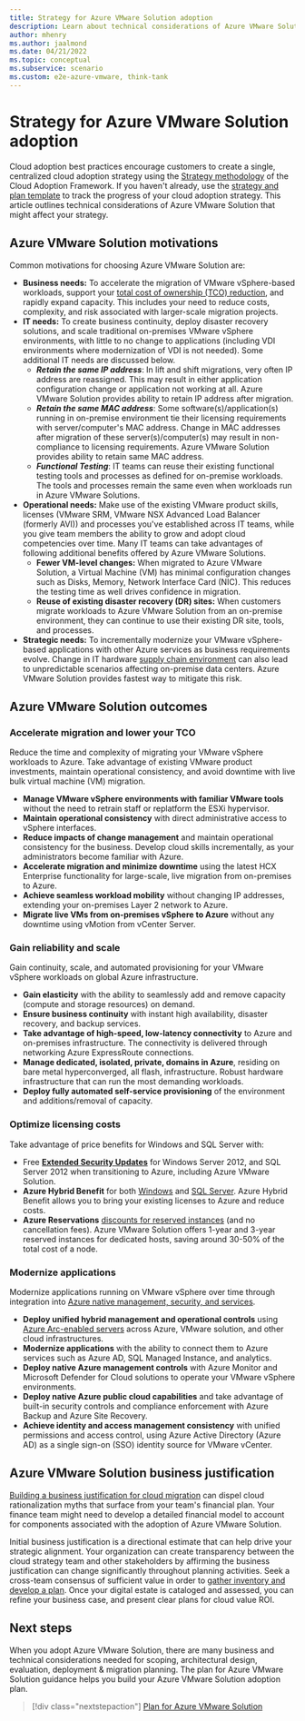 ```yaml
---
title: Strategy for Azure VMware Solution adoption
description: Learn about technical considerations of Azure VMware Solution that might affect your strategy.
author: mhenry
ms.author: jaalmond
ms.date: 04/21/2022
ms.topic: conceptual
ms.subservice: scenario
ms.custom: e2e-azure-vmware, think-tank
---
```


# Strategy for Azure VMware Solution adoption

Cloud adoption best practices encourage customers to create a single, centralized cloud adoption strategy using the [Strategy methodology](../../strategy/index.md) of the Cloud Adoption Framework. If you haven't already, use the [strategy and plan template](https://raw.githubusercontent.com/microsoft/CloudAdoptionFramework/master/plan/cloud-adoption-framework-strategy-and-plan-template.docx) to track the progress of your cloud adoption strategy. This article outlines technical considerations of Azure VMware Solution that might affect your strategy.

## Azure VMware Solution motivations

Common motivations for choosing Azure VMware Solution are:

- **Business needs:** To accelerate the migration of VMware vSphere-based workloads, support your [total cost of ownership (TCO) reduction](https://azure.microsoft.com/pricing/tco/calculator/), and rapidly expand capacity. This includes your need to reduce costs, complexity, and risk associated with larger-scale migration projects.
- **IT needs:** To create business continuity, deploy disaster recovery solutions, and scale traditional on-premises VMware vSphere environments, with little to no change to applications (including VDI environments where modernization of VDI is not needed). Some additional IT needs are discussed below.
  - ***Retain the same IP address***: In lift and shift migrations, very often IP address are reassigned. This may result in either application configuration change or application not working at all. Azure VMware Solution provides ability to retain IP address after migration.
  - ***Retain the same MAC address***: Some software(s)/application(s) running in on-premise environment tie their licensing requirements with server/computer's MAC address. Change in MAC addresses after migration of these server(s)/computer(s) may result in non-compliance to licensing requirements. Azure VMware Solution provides ability to retain same MAC address.
  - ***Functional Testing***: IT teams can reuse their existing functional testing tools and processes as defined for on-premise workloads. The tools and processes remain the same even when workloads run in Azure VMware Solutions.
- **Operational needs:** Make use of the existing VMware product skills, licenses (VMware SRM, VMware NSX Advanced Load Balancer (formerly AVI)) and processes you've established across IT teams, while you give team members the ability to grow and adopt cloud competencies over time. Many IT teams can take advantages of following additional benefits offered by Azure VMware Solutions.
  - **Fewer VM-level changes:** When migrated to Azure VMware Solution, a Virtual Machine (VM) has minimal configuration changes such as Disks, Memory, Network Interface Card (NIC). This reduces the testing time as well drives confidence in migration.
  - **Reuse of existing disaster recovery (DR) sites:** When customers migrate workloads to Azure VMware Solution from an on-premise environment, they can continue to use their existing DR site, tools, and processes.
- **Strategic needs:** To incrementally modernize your VMware vSphere-based applications with other Azure services as business requirements evolve. Change in IT hardware [supply chain environment](https://www.au.logicalis.com/news/how-the-global-chip-shortage-is-driving-data-centre-projects-to-the-cloud/) can also lead to unpredictable scenarios affecting on-premise data centers. Azure VMware Solution provides fastest way to mitigate this risk.

## Azure VMware Solution outcomes

### Accelerate migration and lower your TCO

Reduce the time and complexity of migrating your VMware vSphere workloads to Azure. Take advantage of existing VMware product investments, maintain operational consistency, and avoid downtime with live bulk virtual machine (VM) migration.

- **Manage VMware vSphere environments with familiar VMware tools** without the need to retrain staff or replatform the ESXi hypervisor.
- **Maintain operational consistency** with direct administrative access to vSphere interfaces.
- **Reduce impacts of change management** and maintain operational consistency for the business. Develop cloud skills incrementally, as your administrators become familiar with Azure.
- **Accelerate migration and minimize downtime** using the latest HCX Enterprise functionality for large-scale, live migration from on-premises to Azure.
- **Achieve seamless workload mobility** without changing IP addresses, extending your on-premises Layer 2 network to Azure.
- **Migrate live VMs from on-premises vSphere to Azure** without any downtime using vMotion from vCenter Server.

### Gain reliability and scale

Gain continuity, scale, and automated provisioning for your VMware vSphere workloads on global Azure infrastructure.

- **Gain elasticity** with the ability to seamlessly add and remove capacity (compute and storage resources) on demand.
- **Ensure business continuity** with instant high availability, disaster recovery, and backup services.
- **Take advantage of high-speed, low-latency connectivity** to Azure and on-premises infrastructure. The connectivity is delivered through networking Azure ExpressRoute connections.
- **Manage dedicated, isolated, private, domains in Azure**, residing on bare metal hyperconverged, all flash, infrastructure. Robust hardware infrastructure that can run the most demanding workloads.
- **Deploy fully automated self-service provisioning** of the environment and additions/removal of capacity.

### Optimize licensing costs

Take advantage of price benefits for Windows and SQL Server with:

- Free [**Extended Security Updates**](/lifecycle/faq/extended-security-updates) for Windows Server 2012, and SQL Server 2012 when transitioning to Azure, including Azure VMware Solution.
- **Azure Hybrid Benefit** for both [Windows](/azure/virtual-machines/windows/hybrid-use-benefit-licensing) and [SQL Server](/azure/azure-sql/azure-hybrid-benefit?tabs=azure-powershell). Azure Hybrid Benefit allows you to bring your existing licenses to Azure and reduce costs.
- **Azure Reservations** [discounts for reserved instances](/azure/azure-vmware/reserved-instance) (and no cancellation fees). Azure VMware Solution offers 1-year and 3-year reserved instances for dedicated hosts, saving around 30-50% of the total cost of a node.

### Modernize applications

Modernize applications running on VMware vSphere over time through integration into [Azure native management, security, and services](../azure-vmware/govern.md).

- **Deploy unified hybrid management and operational controls** using [Azure Arc-enabled servers](/azure/azure-arc/servers/overview) across Azure, VMware solution, and other cloud infrastructures.
- **Modernize applications** with the ability to connect them to Azure services such as Azure AD, SQL Managed Instance, and analytics.
- **Deploy native Azure management controls** with Azure Monitor and Microsoft Defender for Cloud solutions to operate your VMware vSphere environments.
- **Deploy native Azure public cloud capabilities** and take advantage of built-in security controls and compliance enforcement with Azure Backup and Azure Site Recovery.
- **Achieve identity and access management consistency** with unified permissions and access control, using Azure Active Directory (Azure AD) as a single sign-on (SSO) identity source for VMware vCenter.

## Azure VMware Solution business justification

[Building a business justification for cloud migration](../../strategy/cloud-migration-business-case.md) can dispel cloud rationalization myths that surface from your team's financial plan. Your finance team might need to develop a detailed financial model to account for components associated with the adoption of Azure VMware Solution.

Initial business justification is a directional estimate that can help drive your strategic alignment. Your organization can create transparency between the cloud strategy team and other stakeholders by affirming the business justification can change significantly throughout planning activities. Seek a cross-team consensus of sufficient value in order to [gather inventory and develop a plan](/azure/azure-vmware/plan-private-cloud-deployment). Once your digital estate is cataloged and assessed, you can refine your business case, and present clear plans for cloud value ROI.

## Next steps

When you adopt Azure VMware Solution, there are many business and technical considerations needed for scoping, architectural design, evaluation, deployment & migration planning. The plan for Azure VMware Solution guidance helps you build your Azure VMware Solution adoption plan.

> [!div class="nextstepaction"]
> [Plan for Azure VMware Solution](./plan.md)
